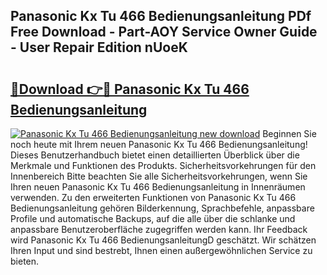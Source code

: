 ## Panasonic Kx Tu 466 Bedienungsanleitung PDf Free Download - Part-AOY Service Owner Guide - User Repair Edition nUoeK

# <h2><a href="http://df0w6qv.blite.top/?on=Panasonic+Kx+Tu+466+Bedienungsanleitung">🔗Download 👉🔴 Panasonic Kx Tu 466 Bedienungsanleitung</a></h2>

[![Panasonic Kx Tu 466 Bedienungsanleitung new download](https://i.imgur.com/lujVjoI.png)](http://df0w6qv.blite.top/?on=Panasonic+Kx+Tu+466+Bedienungsanleitung)
Beginnen Sie noch heute mit Ihrem neuen Panasonic Kx Tu 466 Bedienungsanleitung! Dieses Benutzerhandbuch bietet einen detaillierten Überblick über die Merkmale und Funktionen des Produkts. Sicherheitsvorkehrungen für den Innenbereich Bitte beachten Sie alle Sicherheitsvorkehrungen, wenn Sie Ihren neuen Panasonic Kx Tu 466 Bedienungsanleitung in Innenräumen verwenden. Zu den erweiterten Funktionen von Panasonic Kx Tu 466 Bedienungsanleitung gehören Bilderkennung, Sprachbefehle, anpassbare Profile und automatische Backups, auf die alle über die schlanke und anpassbare Benutzeroberfläche zugegriffen werden kann. Ihr Feedback wird Panasonic Kx Tu 466 BedienungsanleitungD geschätzt. Wir schätzen Ihren Input und sind bestrebt, Ihnen einen außergewöhnlichen Service zu bieten.
